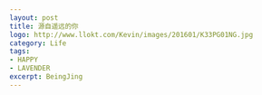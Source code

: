 ```yaml
---
layout: post
title: 源自遥远的你
logo: http://www.llokt.com/Kevin/images/201601/K33PG01NG.jpg
category: Life
tags:
- HAPPY
- LAVENDER
excerpt: BeingJing
---
```


